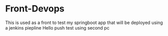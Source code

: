 # Front-Devops
This is used as a front to test my springboot app that will be deployed using a jenkins piepline 
Hello push test using second pc
